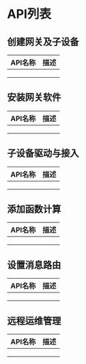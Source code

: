 # API列表

## 创建网关及子设备

| API名称 | 描述 |
| ------- | ---- |
|         |      |
|         |      |
|         |      |



## 安装网关软件

| API名称 | 描述 |
| ------- | ---- |
|         |      |
|         |      |
|         |      |



## 子设备驱动与接入

| API名称 | 描述 |
| ------- | ---- |
|         |      |
|         |      |
|         |      |



## 添加函数计算

| API名称 | 描述 |
| ------- | ---- |
|         |      |
|         |      |
|         |      |



## 设置消息路由

| API名称 | 描述 |
| ------- | ---- |
|         |      |
|         |      |
|         |      |



## 远程运维管理

| API名称 | 描述 |
| ------- | ---- |
|         |      |
|         |      |
|         |      |

